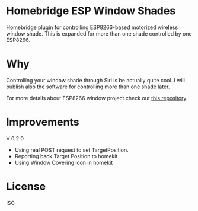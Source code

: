 # Homebridge ESP Window Shades

Homebridge plugin for controlling ESP8266-based motorized wireless window shade.
This is expanded for more than one shade controlled by one ESP8266.

# Why

Controlling your  window shade through Siri is be actually quite cool. I will publish also the software for controlling more than one shade later.

For more details about ESP8266 window project check out [this repository](https://github.com/psled/esp8266-windowshades).

# Improvements
V 0.2.0
- Using real POST request to set TargetPosition.
- Reporting back Target Position to homekit
- Using Window Covering icon in homekit

# License

ISC
